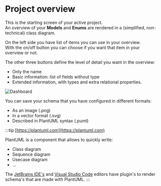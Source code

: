 # Project overview

This is the starting screen of your active project.   
An overview of your __Models__ and __Enums__ are rendered in a
(simplified, non-technical) class diagram.

On the left side you have list of items you can use in your overview.  
With the on/off button you can choose if you want that item in your overview or not.

The other three buttons define the level of detail you want in the overview:
* Only the name
* Basic information: list of fields without type
* Extended information, with types and extra relational properties.

![Dashboard](/project_overview.png)

You can save your schema that you have configured in different formats:
* As an image (.png)
* In a vector format (.svg)
* Described in PlantUML syntax (.puml)

:::tip
[https://plantuml.com](https://plantuml.com)

PlantUML is a component that allows to quickly write:
* Class diagram
* Sequence diagram
* Usecase diagram
* ...

The [JetBrains IDE's](https://plugins.jetbrains.com/plugin/7017-plantuml-integration) 
and [Visual Studio Code](https://marketplace.visualstudio.com/items?itemName=jebbs.plantuml) 
editors have plugin's to render schema's
that are made with PlantUML.
:::
